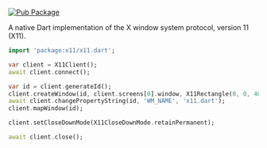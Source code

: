 [![Pub Package](https://img.shields.io/pub/v/x11.svg)](https://pub.dev/packages/x11)

A native Dart implementation of the X window system protocol, version 11 (X11).

```dart
import 'package:x11/x11.dart';

var client = X11Client();
await client.connect();

var id = client.generateId();
client.createWindow(id, client.screens[0].window, X11Rectangle(0, 0, 400, 300));
await client.changePropertyString(id, 'WM_NAME', 'x11.dart');
client.mapWindow(id);

client.setCloseDownMode(X11CloseDownMode.retainPermanent);

await client.close();
```
